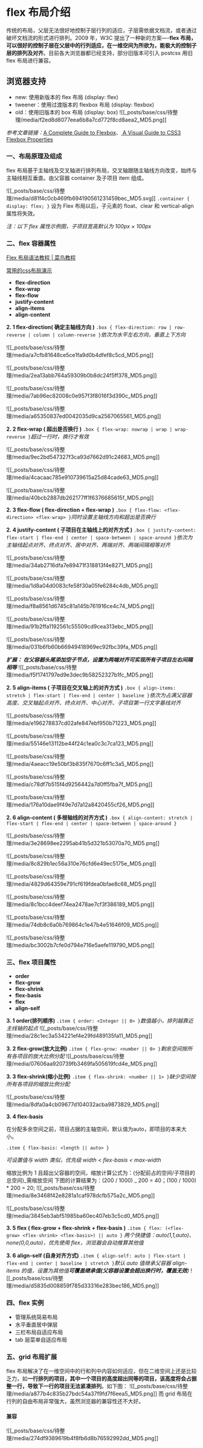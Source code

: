 # flex 布局介绍

传统的布局，父层无法很好地控制子层行列的适应，子层需依据文档流，或者通过破坏文档流的形式进行排列。2009 年，W3C 提出了一种新的方案—-**flex 布局，可以很好的控制子层在父层中的行列适应，在一维空间为所欲为，能极大的控制子层的排列及对齐**。目前各大浏览器都已经支持，部分旧版本可引入 postcss 用旧 flex 布局进行兼容。

## 浏览器支持

- new: 使用新版本的 flex 布局 (display: flex)
- tweener：使用过渡版本的 flexbox 布局 (display: flexbox)
- old：使用旧版本的 box 布局 (display: box)
  ![[_posts/base/css/待整理/media/f2ed8d8077eea6b8a7cd772f8cd8aea2_MD5.png]]

_参考文章链接：_[A Complete Guide to Flexbox](https://css-tricks.com/snippets/css/a-guide-to-flexbox/)、[ A Visual Guide to CSS3 Flexbox Properties](https://scotch.io/tutorials/a-visual-guide-to-css3-flexbox-properties)

### 一、布局原理及组成

flex 布局基于主轴线及交叉轴进行排列布局，交叉轴跟随主轴线方向改变，始终与主轴线相互垂直。由父容器 container 及子项目 item 组成。

![[_posts/base/css/待整理/media/d81f4c0cb469fb694190561231459bec_MD5.svg]]
`.container {
    display: flex;
}`
设为 Flex 布局以后，子元素的 float、clear 和 vertical-align 属性将失效。

_注：以下 flex 属性示例图，子项目宽高默认为 100px × 100px_

### 二、flex 容器属性

[Flex 布局语法教程 | 菜鸟教程](https://www.runoob.com/w3cnote/flex-grammar.html)

[常用的css布局演示](https://pawellin.github.io/css-layout/index.html)

- **flex-direction**
- **flex-wrap**
- **flex-flow**
- **justify-content**
- **align-items**
- **align-content**

**2. 1 flex-direction( 确定主轴线方向 )**
`.box { flex-direction: row | row-reverse | column | column-reverse }`_依次为水平左右方向，垂直上下方向_

![[_posts/base/css/待整理/media/a7cfb81648ce5ce1fa9d0b4dfef8c5cd_MD5.png]]

![[_posts/base/css/待整理/media/2ea13abb764a59309b0b8dc24f5ff378_MD5.png]]

![[_posts/base/css/待整理/media/7ab96ec82008c0e957f3f8016f3d390c_MD5.png]]

![[_posts/base/css/待整理/media/a65350837ed0042035d9ca2567065561_MD5.png]]

**2. 2 flex-wrap ( 超出是否换行 )**
`.box { flex-wrap: nowrap | wrap | wrap-reverse }`_超过一行时，换行才有效_

![[_posts/base/css/待整理/media/9ec2bd547327f3ca93d7662d91c24683_MD5.png]]

![[_posts/base/css/待整理/media/4cacaac785e910739615a25d84cade63_MD5.png]]

![[_posts/base/css/待整理/media/40bcb2887db262177ff1f6376685615f_MD5.png]]


**2. 3 flex-flow ( flex-direction + flex-wrap )**
`.box { flex-flow: <flex-direction> <flex-wrap> }`_同时设置主轴线方向和超出是否换行_

**2. 4 justify-content ( 子项目在主轴线上的对齐方式 )**
`.box { justify-content: flex-start | flex-end | center | space-between | space-around }`_依次为主轴线起点对齐、终点对齐、居中对齐、两端对齐、两端间隔相等对齐_

![[_posts/base/css/待整理/media/34ab2716dfa7e89471f318813f4e8271_MD5.png]]

![[_posts/base/css/待整理/media/1d8a04d0083cfe58f30a05fe6284c4db_MD5.png]]

![[_posts/base/css/待整理/media/f8a8561d6745c81a145b761916ce4c74_MD5.png]]

![[_posts/base/css/待整理/media/91b2ffa1192561c55509cd9cea313ebc_MD5.png]]

![[_posts/base/css/待整理/media/031b6fb60b66949418969ec92fbc39fa_MD5.png]]

**_扩展： 在父容器头尾添加空子节点，设置为两端对齐可实现所有子项目左右间隔相等_**
![[_posts/base/css/待整理/media/f5f1741797ed9e3dec9b58252327b1fc_MD5.png]]


**2. 5 align-items ( 子项目在交叉轴上的对齐方式 )**
`.box { align-items: stretch | flex-start | flex-end | center | baseline }`_依次为占满父容器高度、交叉轴起点对齐、终点对齐、中心对齐、子项目第一行文字基线对齐_

![[_posts/base/css/待整理/media/e196278837cd02afe847ebf950b71223_MD5.png]]

![[_posts/base/css/待整理/media/55146e13112be44f24c1ea0c3c7ca123_MD5.png]]

![[_posts/base/css/待整理/media/4aeacc19e50bf3b835f7670c6ff1c3a5_MD5.png]]

![[_posts/base/css/待整理/media/c78df7b515f4d9256442a7d0ff5fba7f_MD5.png]]

![[_posts/base/css/待整理/media/176a10dae9f49e7d7a12a8420455cf26_MD5.png]]

**2. 6 align-content ( 多根轴线的对齐方式 )**
`.box { align-content: stretch | flex-start | flex-end | center | space-between | space-around }`

![[_posts/base/css/待整理/media/3e28698ee2295ab41b5d321b53070a70_MD5.png]]

![[_posts/base/css/待整理/media/8c829b1ec56a310e76cfd6e49ec5175e_MD5.png]]

![[_posts/base/css/待整理/media/4829d64359e791cf619fdea0bfae8c68_MD5.png]]

![[_posts/base/css/待整理/media/8c1bcc4deef74ea2478ae7cf3f386189_MD5.png]]

![[_posts/base/css/待整理/media/74db8c6a0b769864c1e47b4e51646f09_MD5.png]]

![[_posts/base/css/待整理/media/bc3002b7cfe0d794e716e5aefe119790_MD5.png]]


### 三、flex 项目属性

- **order**
- **flex-grow**
- **flex-shrink**
- **flex-basis**
- **flex**
- **align-self**

**3. 1 order(排列顺序)**
`.item { order: <Integer || 0> }`_数值越小，排列越靠近主线轴的起点_
![[_posts/base/css/待整理/media/28c1ec3a534221ef4e29fd489135fa11_MD5.png]]

**3. 2 flex-grow(放大比例)**
`.item { flex-grow: <number || 0> }`_剩余空间按所有各项目的放大比例分配_
![[_posts/base/css/待整理/media/07606aa920739fb3469fa505619fcd4e_MD5.png]]

**3. 3 flex-shrink(缩小比例)**
`.item { flex-shrink: <number || 1> }`_缺少空间按所有各项目的缩放比例分配_

![[_posts/base/css/待整理/media/8dfa0a4cb09677d104032acba9873829_MD5.png]]

**3. 4 flex-basis**

在分配多余空间之前，项目占据的主轴空间，默认值为auto，即项目的本来大小。

`.item { flex-basis: <length || auto> }`

_可设置值与 width 类似，优先级 width < flex-basis < max-width_

缩放比例为 1 且超出父容器的空间，缩放计算公式为：(分配前占的空间/子项目的总空间)_需缩放空间
下图的计算结果为：(200 / 1000) _ 200 = 40；(100 / 1000) \* 200 = 20;
![[_posts/base/css/待整理/media/8e3468f42e8281a1caf978dcfb575a2c_MD5.png]]

![[_posts/base/css/待整理/media/3845eb3abf51985ba60ec407eb3c5cd0_MD5.png]]

**3. 5 flex ( flex-grow + flex-shrink + flex-basis )**
`.item { flex: (<flex-grow> <flex-shrink> <flex-basis>) || auto }`
_两个快捷值：auto(1,1,auto)、none(0,0,auto)，优先使用 flex，浏览器会自动推算其他值_

**3. 6 align-self (自身对齐方式)**
`.item { align-self: auto | flex-start | flex-end | center | baseline | stretch }`_默认 auto 值继承父容器 align-items 的值，设置为其他值**可覆盖继承值(父容器设置会超出换行时，覆盖无效**)_
![[_posts/base/css/待整理/media/d5835d008859f785d33316e283bec186_MD5.png]]

### 四、flex 实例

- 管理系统简易布局
- 水平垂直居中弹层
- 三栏布局自适应布局
- tab 层菜单自适应布局

### 五、grid 布局扩展

flex 布局解决了在一维空间中的行和列中内容如何适应，但在二维空间上还是比较乏力，如**一行排列的项目，其中一个项目的高度超出同等的项目，该高度将会占据整一行，导致下一行的项目无法紧凑排列**。如下图：
![[_posts/base/css/待整理/media/a877b4c835b27bdc54a37f9fd7f6eea5_MD5.png]]
而 grid 布局在行列的自由布局非常强大，虽然浏览器的兼容性还不大好。

#### 兼容

![[_posts/base/css/待整理/media/274df9389619b4f8fb6d8b76592992dd_MD5.png]]
